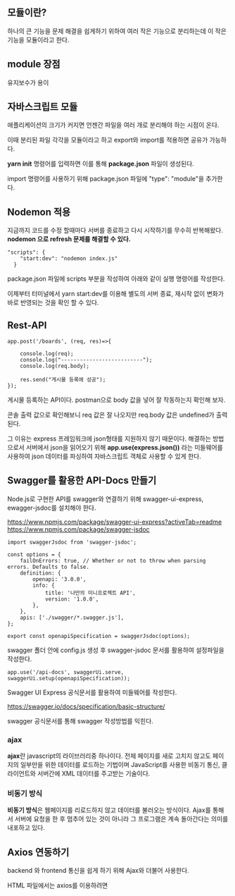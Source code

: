 ## 모듈이란?
하나의 큰 기능을 문제 해결을 쉽게하기 위하여 여러 작은 기능으로 분리하는데 이 작은 기능을 모듈이라고 한다. 

## module 장점
유지보수가 용이

## 자바스크립트 모듈
애플리케이션의 크기가 커지면 언젠간 파일을 여러 개로 분리해야 하는 시점이 온다. 

이때 분리된 파일 각각을 모듈이라고 하고  export와 import를 적용하면 공유가 가능하다.

**yarn init** 명령어를 입력하면 이를 통해 **package.json** 파일이 생성된다. 

import  명령어를 사용하기 위해 package.json 파일에 "type": "module"을 추가한다.

## Nodemon 적용
지금까지 코드를 수정 할때마다 서버를 종료하고 다시 시작하기를 무수히 반복해왔다. __nodemon 으로 refresh 문제를 해결할 수 있다.__
```
"scripts": {
    "start:dev": "nodemon index.js"
  }
```
package.json 파일에 scripts 부분을 작성하여 아래와 같이 실행 명령어를 작성한다. 

이제부터 터미널에서 yarn start:dev를 이용해 별도의 서버 종료, 재시작 없이 변화가 바로 반영되는 것을 확인 할 수 있다.

## Rest-API
```
app.post('/boards', (req, res)=>{

    console.log(req);
    console.log("--------------------------");
    console.log(req.body);

    res.send("게시물 등록에 성공");
});
```
게시물 등록하는 API이다. postman으로 body 값을 넣어 잘 작동하는지 확인해 보자.

콘솔 출력 값으로 확인해보니 req 값은 잘 나오지만 req.body 값은 undefined가 출력된다. 

그 이유는 express 프레임워크에 json형태를 지원하지 않기 때문이다. 해결하는 방법으로서 서버에서 json을 읽어오기 위해 **app.use(express.json())** 라는 미들웨어를 사용하여 json 데이터를 파싱하여 자바스크립트 객체로 사용할 수 있게 한다.

## Swagger를 활용한 API-Docs 만들기
Node.js로 구현한 API를 swagger와 연결하기 위해 swagger-ui-express, ewagger-jsdoc를 설치해야 한다. 

https://www.npmjs.com/package/swagger-ui-express?activeTab=readme
https://www.npmjs.com/package/swagger-jsdoc


```
import swaggerJsdoc from 'swagger-jsdoc';

const options = {
    failOnErrors: true, // Whether or not to throw when parsing errors. Defaults to false.
    definition: {
        openapi: '3.0.0',
        info: {
            title: '나만의 미니프로젝트 API',
            version: '1.0.0',
        },
    },
    apis: ['./swagger/*.swagger.js'],
};

export const openapiSpecification = swaggerJsdoc(options);
```

swagger 폴더 안에 config.js 생성 후 swagger-jsdoc 문서를 활용하여 설정파일을 작성한다.

```
app.use('/api-docs', swaggerUi.serve, swaggerUi.setup(openapiSpecification));
```
Swagger UI Express 공식문서를 활용하여 미들웨어를 작성한다.

https://swagger.io/docs/specification/basic-structure/

swagger 공식문서를 통해 swagger 작성방법를 익힌다.





### ajax
**ajax**란 javascript의 라이브러리중 하나이다. 전체 페이지를 새로 고치지 않고도 페이지의 일부만을 위한 데이터를 로드하는 기법이며 JavaScript를 사용한 비동기 통신, 클라이언트와 서버간에 XML 데이터를 주고받는 기술이다.

### 비동기 방식
**비동기 방식**은 웹페이지를 리로드하지 않고 데이터를 불러오는 방식이다. Ajax를 통해서 서버에 요청을 한 후 멈추어 있는 것이 아니라 그 프로그램은 계속 돌아간다는 의미를 내포하고 있다.

## Axios 연동하기
backend 와 frontend 통신을 쉽게 하기 위해 Ajax와 더불어 사용한다.

HTML 파일에서는 axios를 이용하려면 <script> 태그를 사용해서 다운 받는 방법이 있다. 이러한 방식을 CDN(Contents Delevery Network)이라고 부른다.

```
 <script src="https://cdn.jsdelivr.net/npm/axios/dist/axios.min.js"></script>
```

## CORS 란?
Cross-Origin Resource Sharing의 약자로 리소스를 요청하는 cross-origin HTTP 요청 방식이다. Origin의 Resource에 공유할 때 안전한지 판단하기 위해 브라우저가 서버와 통신하는 방법이다. 권한을 HTTP Header에 넣어 부여한다. Header에 권한 부여가 없는 경우 요청이 제한된다.

